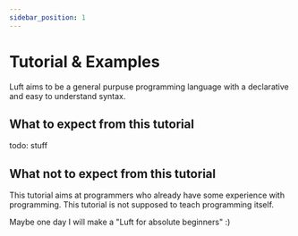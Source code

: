 ```yaml
---
sidebar_position: 1
---
```


# Tutorial & Examples

Luft aims to be a general purpuse programming language with a declarative
and easy to understand syntax.

## What to expect from this tutorial

todo: stuff

## What not to expect from this tutorial

This tutorial aims at programmers who already have some experience with
programming. This tutorial is not supposed to teach programming itself.

Maybe one day I will make a "Luft for absolute beginners" :)